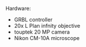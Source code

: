 Hardware:
* GRBL controller
* 20x L Plan infnity objective
* touptek 20 MP camera
* Nikon CM-10A microscope

